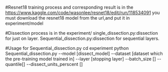 #Resnet18 training process and corresponding result is  in the 
https://www.kaggle.com/code/wasonlee/resnet18/edit/run/118534091
you must download the resnet18 model from the url,and put it in experiment/model

#Dissection process is in the experiment/
single_dissection.py:dissection for just on layer.
Sequential_dissection.py:dissection for sequential layers.

#Usage for Sequential_dissection.py
cd experiment
python Sequential_dissection.py --model [dissect_model] --dataset [dataset which the pre-training model trained in] --layer [stopping layer] --batch_size [] --quantile[] --dissect_units_perscent []